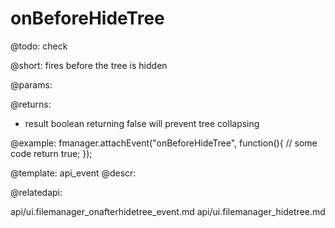 onBeforeHideTree
=============

@todo:
	check

@short:
	fires before the tree is hidden

@params:

@returns:

- result		boolean			returning false will prevent tree collapsing


@example:
fmanager.attachEvent("onBeforeHideTree", function(){
    // some code
    return true;
});

@template:	api_event
@descr:

@relatedapi:

api/ui.filemanager_onafterhidetree_event.md
api/ui.filemanager_hidetree.md
